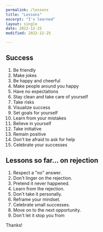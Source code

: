 ```yaml
---
permalink: /lessons
title: "Lessons"
excerpt: "I'v learned"
layout: single
date: 2022-12-25
modified: 2022-12-25

---
```



## Success

1. Be friendly
2. Make jokes
3. Be happy and cheerful
4. Make people around you happy
5. Have no expectations
6. Stay clean and take care of yourself
7. Take risks
8. Visualize success
9. Set goals for yourself
10. Learn from your mistakes
11. Believe in yourself
12. Take initiative
13. Remain positive
14. Don't be afraid to ask for help
15. Celebrate your successes



## Lessons so far... on rejection
1. Respect a "no" answer.
2. Don't linger on the rejection.
3. Pretend it never happened.
4. Learn from the rejection.
5. Don't take it personally.
6. Reframe your mindset.
7. Celebrate small successes.
8. Move on to the next opportunity.
9. Don't let it stop you from

Thanks!


